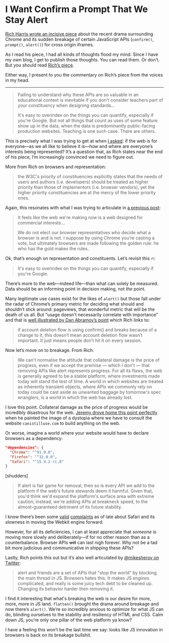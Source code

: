 # I Want Confirm a Prompt That We Stay Alert

[Rich Harris wrote an incisive piece](https://dev.to/richharris/stay-alert-d) about the recent drama surrounding Chrome and its sudden breakage of certain JavaScript APIs (`confirm()`, `prompt()`, `alert()`) for cross origin iframes.

As I read his piece, I had all kinds of thoughts flood my mind. Since I have my own blog, I get to publish those thoughts. You can read them. Or don’t. But you should read [Rich’s piece](https://dev.to/richharris/stay-alert-d).

Either way, I present to you the commentary on Rich’s piece from the voices in my head.

---

> Failing to understand why these APIs are so valuable in an educational context is inevitable if you don't consider teachers part of your constituency when designing standards…
>
> It's easy to overindex on the things you can quantify, especially if you're Google. But not all things that count as uses of some feature show up in the data, when the data is predominantly public-facing production websites. Teaching is one such case. There are others.

This is precisely what I was trying to get at when [I asked](https://blog.jim-nielsen.com/2021/browsers-and-representation/): if the web is for everyone—as we all like to believe it is—how and where are everyone’s interests being represented? It’s a question that, as Rich states near the end of his piece, I’m increasingly convinced we need to figure out.

More from Rich on browsers and representation:

> the W3C's priority of constituencies explicitly states that the needs of users and authors (i.e. developers) should be treated as higher priority than those of implementors (i.e. browser vendors), yet the higher priority constituencies are at the mercy of the lower priority ones. 

Again, this resonates with what I was trying to articulate in [a previous post](https://blog.jim-nielsen.com/2021/browsers-and-representation/):

> It feels like the web we're making now is a web designed for commercial interests…
> 
> We do not elect our browser representatives who decide what a browser is and is not. I suppose by using Chrome you’re casting a vote, but ultimately browsers are made following the golden rule: he who has the gold makes the rules.

Ok, that’s enough on representation and constituents. Let’s revisit this 🔥:

> It's easy to overindex on the things you can quantify, especially if you're Google.

There’s more to the web—indeed life—than what can solely be measured. Data should be an informing point in decision making, not _the_ point. 

Many legitimate use cases exist for the likes of `alert()` but those fall under the radar of Chrome’s primary metric for deciding what should and shouldn’t stick around: pageviews, that wonderful metric that will be the death of us all. But “usage doesn't necessarily correlate with importance” and that is [well illustrated by Dan Abramov’s point](https://twitter.com/dan_abramov/status/1422943317512364037) which Rich links to:

> if account deletion flow is using confirm() and breaks because of a change to it, this doesn’t mean account deletion flow wasn’t important. It just means people don’t hit it on every session.

Now let’s move on to breakage. From Rich:

> We can't normalise the attitude that collateral damage is the price of progress, even if we accept the premise — which I don't — that removing APIs like alert represents progress. For all its flaws, the web is generally agreed to be a stable platform, where investments made today will stand the test of time. A world in which websites are treated as inherently transient objects, where APIs we commonly rely on today could be cast aside as unwanted baggage by tomorrow's spec wranglers, is a world in which the web has already lost.

I love this point. Collateral damage as the price of progress would be incredibly disastrous for the web. [Jeremy drove home this point perfectly](https://adactio.com/journal/18337) when he  painted the image of a dystopia where we have to consult the website `canistilluse.com` to build anything on the web.

Or worse, imagine a world where your website would have to declare browsers as a dependency:

```json
"dependencies": {
  "Chrome": "^91.0.0",
  "Firefox": "^32.0.0",
  "Safari": "^15.4.2-rc.0"
}
```

[shudders]

>  If alert is fair game for removal, then so is every API we add to the platform if the web's future stewards deem it harmful. Given that, you'd think we'd expand the platform's surface area with extreme caution; instead, we're adding APIs at breakneck speed, to the almost-guaranteed detriment of its future stability.

I know there’s been some [valid](https://daverupert.com/2021/07/safari-one-offs/) [complaints](https://adactio.com/journal/18335) as of late about Safari and its slowness in moving the Webkit engine forward.

However, for all its deficiencies, I can at least appreciate that _someone_ is moving more slowly and deliberately—if for no other reason than as a counterbalance. Browser APIs ~~will~~ can last nigh forever. Why not be a tad bit more judicious and communicative in shipping these APIs?

Lastly, Rich points this out but it’s also well articulated by [@mikesherov on Twitter](https://twitter.com/mikesherov/status/1423271360357351432?s=20):

> alert and friends are a set of APIs that "stop the world" by blocking the main thread in JS. Browsers hates this. It makes JS engines complicated, and really is some juicy tech debt to be cleaned up. Changing its behavior harder then removing it.

I find it interesting that what's breaking the web is our desire for more, more, more in JS land. `flatten()` brought the drama around breakage and now there’s `alert()`. We’re so incredibly anxious to optimize for what JS can do, blinding ourselves to the stability and resiliency of HTML and CSS. Calm down JS, you’re only one pillar of the web platform ya know?

I have a feeling this won’t be the last time we say: looks like JS innovation in browsers is back on its breakage bullshit.